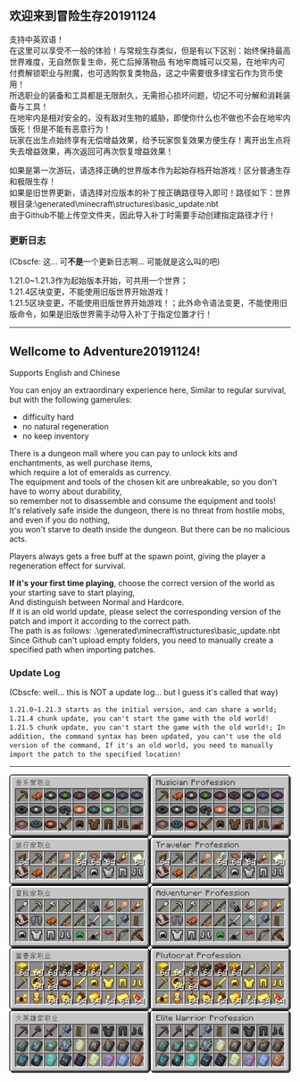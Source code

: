 ## 欢迎来到冒险生存20191124
支持中英双语！\
在这里可以享受不一般的体验！与常规生存类似，但是有以下区别：始终保持最高世界难度，无自然恢复生命，死亡后掉落物品
有地牢商城可以交易，在地牢内可付费解锁职业与附魔，也可选购恢复类物品，这之中需要很多绿宝石作为货币使用！\
所选职业的装备和工具都是无限耐久，无需担心损坏问题，切记不可分解和消耗装备与工具！\
在地牢内是相对安全的，没有敌对生物的威胁，即使你什么也不做也不会在地牢内饿死！但是不能有恶意行为！\
玩家在出生点始终享有无偿增益效果，给予玩家恢复效果方便生存！离开出生点将失去增益效果，再次返回可再次恢复增益效果！

如果是第一次游玩，请选择正确的世界版本作为起始存档开始游戏！区分普通生存和极限生存！\
如果是旧世界更新，请选择对应版本的补丁按正确路径导入即可！路径如下：世界根目录:\generated\minecraft\structures\basic_update.nbt\
由于Github不能上传空文件夹，因此导入补丁时需要手动创建指定路径才行！

### 更新日志

(Cbscfe: 这... 可**不是**一个更新日志啊... 可能就是这么叫的吧)

1.21.0~1.21.3作为起始版本开始，可共用一个世界；\
1.21.4区块变更，不能使用旧版世界开始游戏！\
1.21.5区块变更，不能使用旧版世界开始游戏！；此外命令语法变更，不能使用旧版命令，如果是旧版世界需手动导入补丁于指定位置才行！

---

## Wellcome to Adventure20191124!
Supports English and Chinese

You can enjoy an extraordinary experience here, Similar to regular survival, but with the following gamerules: 
- difficulty hard
- no natural regeneration
- no keep inventory

There is a dungeon mall where you can pay to unlock kits and enchantments, as well purchase items,\
which require a lot of emeralds as currency.\
The equipment and tools of the chosen kit are unbreakable, so you don't have to worry about durability,\
so remember not to disassemble and consume the equipment and tools!\
It's relatively safe inside the dungeon, there is no threat from hostile mobs, and even if you do nothing,\
you won't starve to death inside the dungeon. But there can be no malicious acts.

Players always gets a free buff at the spawn point, giving the player a regeneration effect for survival.

**If it's your first time playing**, choose the correct version of the world as your starting save to start playing,\
And distinguish between Normal and Hardcore.\
If it is an old world update, please select the corresponding version of the patch and import it according to the correct path.\
The path is as follows: .\generated\minecraft\structures\basic_update.nbt\
Since Github can't upload empty folders, you need to manually create a specified path when importing patches.

### Update Log

(Cbscfe: well... this is NOT a update log... but I guess it's called that way)

```text
1.21.0~1.21.3 starts as the initial version, and can share a world;
1.21.4 chunk update, you can't start the game with the old world!
1.21.5 chunk update, you can't start the game with the old world!; In addition, the command syntax has been updated, you can't use the old version of the command, If it's an old world, you need to manually import the patch to the specified location!
```

---

![kit_preview.png](kit_preview.png)
